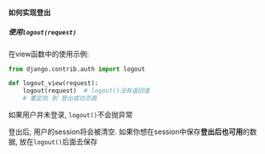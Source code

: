 #### 如何实现登出
##### 使用`logout(request)`
在view函数中的使用示例:
```python
from django.contrib.auth import logout

def logout_view(request):
    logout(request)  # logout()没有返回值
    # 重定向 到 登出成功页面
```
如果用户并未登录, `logout()`不会抛异常

登出后, 用户的session将会被清空. 如果你想在session中保存**登出后也可用**的数据, 放在`logout()`后面去保存
